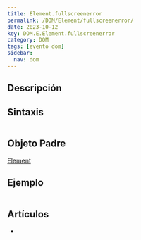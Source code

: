 ```yaml
---
title: Element.fullscreenerror
permalink: /DOM/Element/fullscreenerror/
date: 2023-10-12
key: DOM.E.Element.fullscreenerror
category: DOM
tags: [evento dom]
sidebar:
  nav: dom
---
```


## Descripción


## Sintaxis


```javascript

```


## Objeto Padre


[Element](https://www.w3api.com/DOM/Element/)


## Ejemplo


```javascript

```


## Artículos

- 
